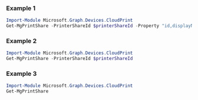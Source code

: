 ### Example 1
```powershell
Import-Module Microsoft.Graph.Devices.CloudPrint
Get-MgPrintShare -PrinterShareId $printerShareId -Property "id,displayName,capabilities" 
```
### Example 2
```powershell
Import-Module Microsoft.Graph.Devices.CloudPrint
Get-MgPrintShare -PrinterShareId $printerShareId
```
### Example 3
```powershell
Import-Module Microsoft.Graph.Devices.CloudPrint
Get-MgPrintShare
```
